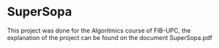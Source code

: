 # SuperSopa

This project was done for the Algoritmics course of FIB-UPC, the explanation of the project can be found on the document SuperSopa.pdf
